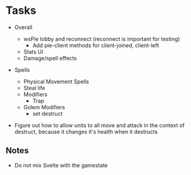 # Tasks

- Overall
  - wsPie lobby and reconnect (reconnect is important for testing)
    - Add pie-client methods for client-joined, client-left
  - Stats UI
  - Damage/spell effects

- Spells

  - Physical Movement Spells
  - Steal life
  - Modifiers
    - Trap
  - Golem Modifiers
    - set destruct

- Figure out how to allow units to all move and attack in the context of destruct, because it changes it's health when it destructs

## Notes
- Do not mix Svelte with the gamestate